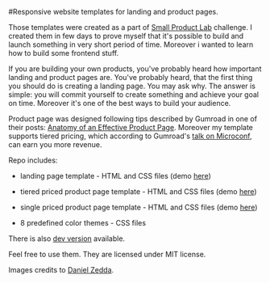 #Responsive website templates for landing and product pages.

Those templates were created as a part of [Small Product Lab](https://gumroad.com/smallproductlab) challenge.
I created them in few days to prove myself that it's possible to build and launch something in very short period of time.
Moreover i wanted to learn how to build some frontend stuff.

If you are building your own products, you've probably heard how important landing and product pages are.
You've probably heard, that the first thing you should do is creating a landing page. You may ask why.
The answer is simple: you will commit yourself to create something and achieve your goal on time.
Moreover it's one of the best ways to build your audience.

Product page was designed following tips described by Gumroad in one of their posts:
[Anatomy of an Effective Product Page](https://gumroad.com/resource-center/anatomy-of-an-effective-product-page).
Moreover my template supports tiered pricing, which according to Gumroad's
[talk on Microconf](http://www.phraseexpander.com/blog/ryan-delk-data-behind-successful-product-launches-microconf-2014/),
can earn you more revenue.

Repo includes:

- landing page template - HTML and CSS files (demo [here](http://coming.pontait.com))

- tiered priced product page template - HTML and CSS files (demo [here](http://tieredpricing.pontait.com))

- single priced product page template - HTML and CSS files (demo [here](http://singlepricing.pontait.com))

- 8 predefined color themes - CSS files

There is also [dev version](https://github.com/stolarczykt/product-pages-dev) available.

Feel free to use them. They are licensed under MIT license.

Images credits to [Daniel Zedda](http://www.flickr.com/photos/astragony/).

